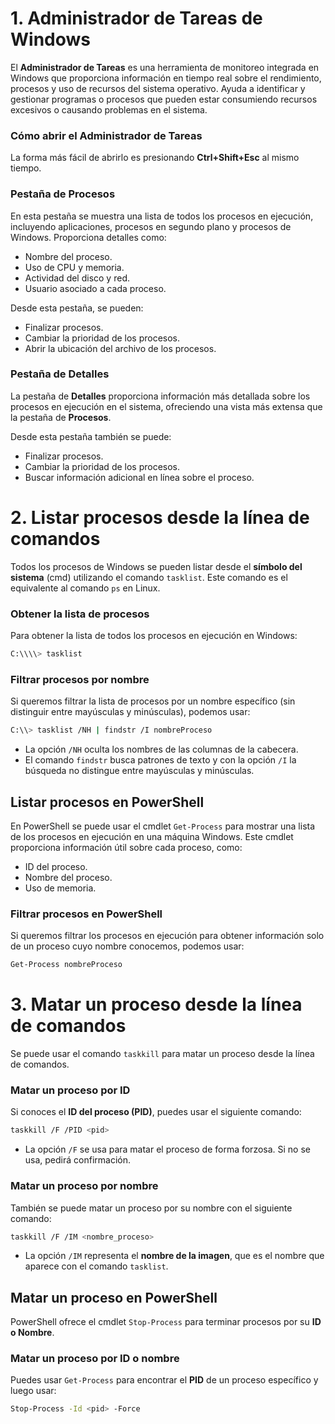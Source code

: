 # 1. Administrador de Tareas de Windows

El **Administrador de Tareas** es una herramienta de monitoreo integrada en Windows que proporciona información en tiempo real sobre el rendimiento, procesos y uso de recursos del sistema operativo. Ayuda a identificar y gestionar programas o procesos que pueden estar consumiendo recursos excesivos o causando problemas en el sistema.

### Cómo abrir el Administrador de Tareas

La forma más fácil de abrirlo es presionando **Ctrl+Shift+Esc** al mismo tiempo.

### Pestaña de Procesos

En esta pestaña se muestra una lista de todos los procesos en ejecución, incluyendo aplicaciones, procesos en segundo plano y procesos de Windows. Proporciona detalles como:

- Nombre del proceso.
- Uso de CPU y memoria.
- Actividad del disco y red.
- Usuario asociado a cada proceso.

Desde esta pestaña, se pueden:

- Finalizar procesos.
- Cambiar la prioridad de los procesos.
- Abrir la ubicación del archivo de los procesos.

### Pestaña de Detalles

La pestaña de **Detalles** proporciona información más detallada sobre los procesos en ejecución en el sistema, ofreciendo una vista más extensa que la pestaña de **Procesos**.

Desde esta pestaña también se puede:

- Finalizar procesos.
- Cambiar la prioridad de los procesos.
- Buscar información adicional en línea sobre el proceso.

# 2. Listar procesos desde la línea de comandos

Todos los procesos de Windows se pueden listar desde el **símbolo del sistema** (cmd) utilizando el comando `tasklist`. Este comando es el equivalente al comando `ps` en Linux.

### Obtener la lista de procesos

Para obtener la lista de todos los procesos en ejecución en Windows:

```bash
C:\\\\> tasklist
```

### Filtrar procesos por nombre

Si queremos filtrar la lista de procesos por un nombre específico (sin distinguir entre mayúsculas y minúsculas), podemos usar:

```bash
C:\\> tasklist /NH | findstr /I nombreProceso
```

- La opción `/NH` oculta los nombres de las columnas de la cabecera.
- El comando `findstr` busca patrones de texto y con la opción `/I` la búsqueda no distingue entre mayúsculas y minúsculas.

## Listar procesos en PowerShell

En PowerShell se puede usar el cmdlet `Get-Process` para mostrar una lista de los procesos en ejecución en una máquina Windows. Este cmdlet proporciona información útil sobre cada proceso, como:

- ID del proceso.
- Nombre del proceso.
- Uso de memoria.

### Filtrar procesos en PowerShell

Si queremos filtrar los procesos en ejecución para obtener información solo de un proceso cuyo nombre conocemos, podemos usar:

```bash
Get-Process nombreProceso
```

# 3. Matar un proceso desde la línea de comandos

Se puede usar el comando `taskkill` para matar un proceso desde la línea de comandos.

### Matar un proceso por ID

Si conoces el **ID del proceso (PID)**, puedes usar el siguiente comando:

```bash
taskkill /F /PID <pid>
```

- La opción `/F` se usa para matar el proceso de forma forzosa. Si no se usa, pedirá confirmación.

### Matar un proceso por nombre

También se puede matar un proceso por su nombre con el siguiente comando:

```bash
taskkill /F /IM <nombre_proceso>
```

- La opción `/IM` representa el **nombre de la imagen**, que es el nombre que aparece con el comando `tasklist`.

## Matar un proceso en PowerShell

PowerShell ofrece el cmdlet `Stop-Process` para terminar procesos por su **ID o Nombre**.

### Matar un proceso por ID o nombre

Puedes usar `Get-Process` para encontrar el **PID** de un proceso específico y luego usar:

```bash
Stop-Process -Id <pid> -Force
```